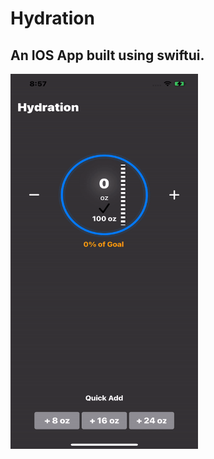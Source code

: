 # Hydration
 
## An IOS App built using swiftui.


<img src="hydration.gif" width="300" height="600">

